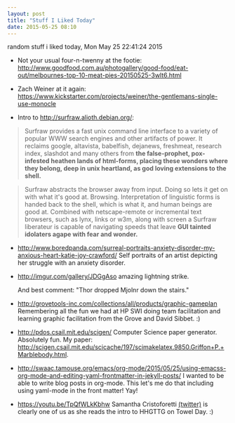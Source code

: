 ```yaml
---
layout: post
title: "Stuff I Liked Today"
date: 2015-05-25 08:10
---
```


random stuff i liked today, Mon May 25 22:41:24 2015

* Not your usual four-n-twenny at the footie:
  <http://www.goodfood.com.au/photogallery/good-food/eat-out/melbournes-top-10-meat-pies-20150525-3wlt6.html>

* Zach Weiner at it again:
  <https://www.kickstarter.com/projects/weiner/the-gentlemans-single-use-monocle>

* Intro to <http://surfraw.alioth.debian.org/>:

> Surfraw provides a fast unix command line interface to a variety of
> popular WWW search engines and other artifacts of power. It reclaims
> google, altavista, babelfish, dejanews, freshmeat, research index,
> slashdot and many others from **the false-prophet, pox-infested
> heathen lands of html-forms, placing these wonders where they
> belong, deep in unix heartland, as god loving extensions to the
> shell.**

> Surfraw abstracts the browser away from input. Doing so lets it get
> on with what it's good at. Browsing. Interpretation of linguistic
> forms is handed back to the shell, which is what it, and human
> beings are good at. Combined with netscape-remote or incremental
> text browsers, such as lynx, links or w3m, along with screen a
> Surfraw liberateur is capable of navigating speeds that leave **GUI
> tainted idolaters agape with fear and wonder.**

* <http://www.boredpanda.com/surreal-portraits-anxiety-disorder-my-anxious-heart-katie-joy-crawford/>
  Self portraits of an artist depicting her struggle with an anxiety
  disorder.

* <http://imgur.com/gallery/JDGgAso> amazing lightning strike.

  And best comment: "Thor dropped Mjolnr down the stairs."

* <http://grovetools-inc.com/collections/all/products/graphic-gameplan>
  Remembering all the fun we had at HP SWI doing team facilitation and
  learning graphic facilitation from the Grove and David Sibbet. :)

* <http://pdos.csail.mit.edu/scigen/> Computer Science paper
  generator. Absolutely fun. My paper:
  <http://scigen.csail.mit.edu/scicache/197/scimakelatex.9850.Griffon+P.+Marblebody.html>.

* <http://swaac.tamouse.org/emacs/org-mode/2015/05/25/using-emacss-org-mode-and-editing-yaml-frontmatter-in-jekyll-posts/>
  I wanted to be able to write blog posts in org-mode. This let's me
  do that including using yaml-mode in the front matter! Yay!

* <https://youtu.be/TpQfWLkKbhw> Samantha Cristoforetti
  [(twitter)](http://twitter.com/astrosamantha) is clearly one of us
  as she reads the intro to HHGTTG on Towel Day. :)
